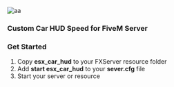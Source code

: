 ![aa](https://cdn.discordapp.com/attachments/834924184223481876/981258813896273940/unknown.png)
### Custom Car HUD Speed for FiveM Server


### Get Started
1) Copy **esx_car_hud** to your FXServer resource folder
2) Add **start esx_car_hud** to your **sever.cfg** file
3) Start your server or resource

